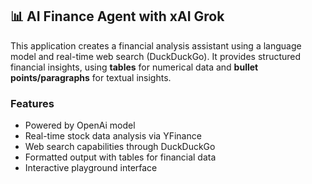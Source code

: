 ## 📊 AI Finance Agent with xAI Grok

This application creates a financial analysis assistant using a language model
and real-time web search (DuckDuckGo). It provides structured financial insights,
using **tables** for numerical data and **bullet points/paragraphs** for textual insights.

### Features

- Powered by OpenAi model
- Real-time stock data analysis via YFinance
- Web search capabilities through DuckDuckGo
- Formatted output with tables for financial data
- Interactive playground interface
